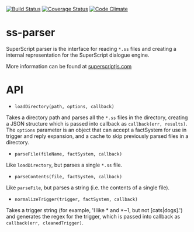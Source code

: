 [![Build Status](https://travis-ci.org/superscriptjs/ss-parser.svg?branch=master)](https://travis-ci.org/superscriptjs/ss-parser)
[![Coverage Status](https://coveralls.io/repos/github/superscriptjs/ss-parser/badge.svg?branch=master)](https://coveralls.io/github/superscriptjs/ss-parser?branch=master)
[![Code Climate](https://codeclimate.com/github/superscriptjs/ss-parser/badges/gpa.svg)](https://codeclimate.com/github/superscriptjs/ss-parser)

# ss-parser

SuperScript parser is the interface for reading `*.ss` files and creating a internal representation for the SuperScript dialogue engine.

More information can be found at [superscriptjs.com](http://superscriptjs.com)

# API

* `loadDirectory(path, options, callback)`

Takes a directory path and parses all the `*.ss` files in the directory, creating a JSON structure which is passed into callback as `callback(err, results)`. The `options` parameter is an object that can accept a factSystem for use in trigger and reply expansion, and a cache to skip previously parsed files in a directory.

* `parseFile(fileName, factSystem, callback)`

Like `loadDirectory`, but parses a single `*.ss` file.

* `parseContents(file, factSystem, callback)`

Like `parseFile`, but parses a string (i.e. the contents of a single file).

* `normalizeTrigger(trigger, factSystem, callback)`

Takes a trigger string (for example, 'I like * and *~1, but not [cats|dogs].') and generates the regex for the trigger, which is passed into callback as `callback(err, cleanedTrigger)`.
